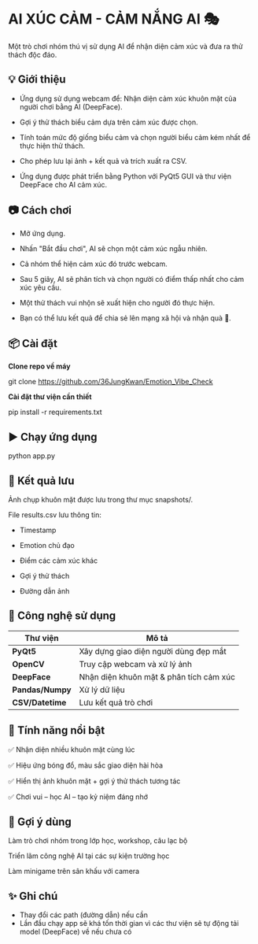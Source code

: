 # AI XÚC CẢM - CẢM NẮNG AI 🎭
Một trò chơi nhóm thú vị sử dụng AI để nhận diện cảm xúc và đưa ra thử thách độc đáo.

## 💡 Giới thiệu
- Ứng dụng sử dụng webcam để: Nhận diện cảm xúc khuôn mặt của người chơi bằng AI (DeepFace).

- Gợi ý thử thách biểu cảm dựa trên cảm xúc được chọn.

- Tính toán mức độ giống biểu cảm và chọn người biểu cảm kém nhất để thực hiện thử thách.

- Cho phép lưu lại ảnh + kết quả và trích xuất ra CSV.

- Ứng dụng được phát triển bằng Python với PyQt5 GUI và thư viện DeepFace cho AI cảm xúc.

## 📷 Cách chơi
- Mở ứng dụng.

- Nhấn "Bắt đầu chơi", AI sẽ chọn một cảm xúc ngẫu nhiên.

- Cả nhóm thể hiện cảm xúc đó trước webcam.

- Sau 5 giây, AI sẽ phân tích và chọn người có điểm thấp nhất cho cảm xúc yêu cầu.

- Một thử thách vui nhộn sẽ xuất hiện cho người đó thực hiện.

- Bạn có thể lưu kết quả để chia sẻ lên mạng xã hội và nhận quà 🎁.

## 📦 Cài đặt

**Clone repo về máy**

git clone https://github.com/36JungKwan/Emotion_Vibe_Check

**Cài đặt thư viện cần thiết**

pip install -r requirements.txt

## ▶️ Chạy ứng dụng

python app.py

## 📁 Kết quả lưu
Ảnh chụp khuôn mặt được lưu trong thư mục snapshots/.

File results.csv lưu thông tin:

- Timestamp

- Emotion chủ đạo

- Điểm các cảm xúc khác

- Gợi ý thử thách

- Đường dẫn ảnh

## 🧠 Công nghệ sử dụng
| Thư viện         | Mô tả                                   |
| ---------------- | --------------------------------------- |
| **PyQt5**        | Xây dựng giao diện người dùng đẹp mắt   |
| **OpenCV**       | Truy cập webcam và xử lý ảnh            |
| **DeepFace**     | Nhận diện khuôn mặt & phân tích cảm xúc |
| **Pandas/Numpy** | Xử lý dữ liệu                           |
| **CSV/Datetime** | Lưu kết quả trò chơi                    |


## 💚 Tính năng nổi bật
✅ Nhận diện nhiều khuôn mặt cùng lúc

✅ Hiệu ứng bóng đổ, màu sắc giao diện hài hòa

✅ Hiển thị ảnh khuôn mặt + gợi ý thử thách tương tác

✅ Chơi vui – học AI – tạo kỷ niệm đáng nhớ

## 📸 Gợi ý dùng
Làm trò chơi nhóm trong lớp học, workshop, câu lạc bộ

Triển lãm công nghệ AI tại các sự kiện trường học

Làm minigame trên sân khấu với camera

## ✨ Ghi chú
- Thay đổi các path (đường dẫn) nếu cần
- Lần đầu chạy app sẽ khá tốn thời gian vì các thư viện sẽ tự động tải model (DeepFace) về nếu chưa có
